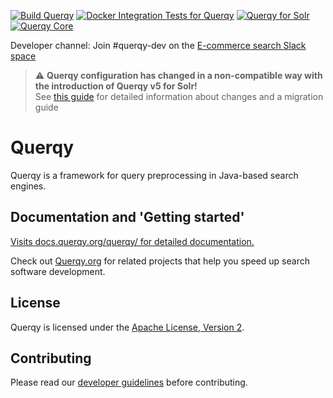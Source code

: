 [![Build Querqy](https://github.com/querqy/querqy/actions/workflows/ci.yml/badge.svg)](https://github.com/querqy/querqy/actions/workflows/ci.yml)
[![Docker Integration Tests for Querqy](https://github.com/querqy/querqy/actions/workflows/integration-tests.yml/badge.svg)](https://github.com/querqy/querqy/actions/workflows/integration-tests.yml)
[![Querqy for Solr](https://img.shields.io/maven-central/v/org.querqy/querqy-solr.svg?label=Download%20Querqy%20for%20Solr%20(Maven%20Central))](https://search.maven.org/search?q=g:%22org.querqy%22%20AND%20a:%22querqy-solr%22) [![Querqy Core](https://img.shields.io/maven-central/v/org.querqy/querqy-core.svg?label=Querqy%20core%20(Maven%20Central))](https://search.maven.org/search?q=g:%22org.querqy%22%20AND%20a:%22querqy-core%22)

Developer channel: Join #querqy-dev on the [E-commerce search Slack space](https://ecom-search.slack.com)

> :warning: **Querqy configuration has changed in a non-compatible way with the introduction of Querqy v5 for Solr!**  
> See [this guide](https://docs.querqy.org/querqy/querqy5-solr-migration.html) for detailed information about changes
> and a migration guide

# Querqy

Querqy is a framework for query preprocessing in Java-based search engines. 


## Documentation and 'Getting started'


[Visits docs.querqy.org/querqy/ for detailed documentation.](https://docs.querqy.org/querqy/index.html) 

Check out [Querqy.org](https://querqy.org) for related projects that help you speed up search software development.

## License

Querqy is licensed under the [Apache License, Version 2](http://www.apache.org/licenses/LICENSE-2.0.html).

## Contributing

Please read our [developer guidelines](contributing.md) before contributing.
